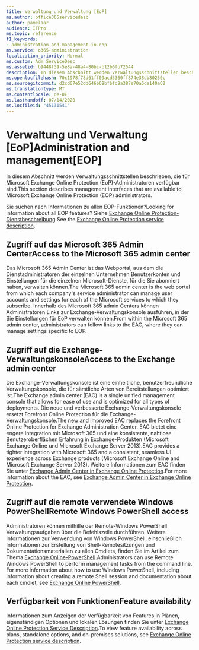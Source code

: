 ```yaml
---
title: Verwaltung und Verwaltung [EoP]
ms.author: office365servicedesc
author: pamelaar
audience: ITPro
ms.topic: reference
f1_keywords:
- administration-and-management-in-eop
ms.service: o365-administration
localization_priority: Normal
ms.custom: Adm_ServiceDesc
ms.assetid: b9448f39-5e8a-48a4-80bc-b12b6fb72544
description: In diesem Abschnitt werden Verwaltungsschnittstellen beschrieben, die für Microsoft Exchange Online Protection (EoP)-Administratoren verfügbar sind.
ms.openlocfilehash: 70c1978f78d61ff09acd3360ff874e38db80250c
ms.sourcegitcommit: d2cd67e52dd646b68bfbfd8a387e70a6da140a62
ms.translationtype: MT
ms.contentlocale: de-DE
ms.lasthandoff: 07/14/2020
ms.locfileid: "45131541"
---
```

# <a name="administration-and-managementeop"></a><span data-ttu-id="c8adf-103">Verwaltung und Verwaltung [EoP]</span><span class="sxs-lookup"><span data-stu-id="c8adf-103">Administration and management[EOP]</span></span>

<span data-ttu-id="c8adf-104">In diesem Abschnitt werden Verwaltungsschnittstellen beschrieben, die für Microsoft Exchange Online Protection (EoP)-Administratoren verfügbar sind.</span><span class="sxs-lookup"><span data-stu-id="c8adf-104">This section describes management interfaces that are available to Microsoft Exchange Online Protection (EOP) administrators.</span></span>
  
<span data-ttu-id="c8adf-105">Sie suchen nach Informationen zu allen EOP-Funktionen?</span><span class="sxs-lookup"><span data-stu-id="c8adf-105">Looking for information about all EOP features?</span></span> <span data-ttu-id="c8adf-106">Siehe [Exchange Online Protection-Dienstbeschreibung](exchange-online-protection-service-description.md).</span><span class="sxs-lookup"><span data-stu-id="c8adf-106">See the [Exchange Online Protection service description](exchange-online-protection-service-description.md).</span></span>
  
## <a name="access-to-the-microsoft-365-admin-center"></a><span data-ttu-id="c8adf-107">Zugriff auf das Microsoft 365 Admin Center</span><span class="sxs-lookup"><span data-stu-id="c8adf-107">Access to the Microsoft 365 admin center</span></span>

<span data-ttu-id="c8adf-108">Das Microsoft 365 Admin Center ist das Webportal, aus dem die Dienstadministratoren der einzelnen Unternehmen Benutzerkonten und Einstellungen für die einzelnen Microsoft-Dienste, für die Sie abonniert haben, verwalten können.</span><span class="sxs-lookup"><span data-stu-id="c8adf-108">The Microsoft 365 admin center is the web portal from which each company's service administrator can manage user accounts and settings for each of the Microsoft services to which they subscribe.</span></span> <span data-ttu-id="c8adf-109">Innerhalb des Microsoft 365 admin Centers können Administratoren Links zur Exchange-Verwaltungskonsole ausführen, in der Sie Einstellungen für EoP verwalten können.</span><span class="sxs-lookup"><span data-stu-id="c8adf-109">From within the Microsoft 365 admin center, administrators can follow links to the EAC, where they can manage settings specific to EOP.</span></span>
  
## <a name="access-to-the-exchange-admin-center"></a><span data-ttu-id="c8adf-110">Zugriff auf die Exchange-Verwaltungskonsole</span><span class="sxs-lookup"><span data-stu-id="c8adf-110">Access to the Exchange admin center</span></span>

<span data-ttu-id="c8adf-111">Die Exchange-Verwaltungskonsole ist eine einheitliche, benutzerfreundliche Verwaltungskonsole, die für sämtliche Arten von Bereitstellungen optimiert ist.</span><span class="sxs-lookup"><span data-stu-id="c8adf-111">The Exchange admin center (EAC) is a single unified management console that allows for ease of use and is optimized for all types of deployments.</span></span> <span data-ttu-id="c8adf-112">Die neue und verbesserte Exchange-Verwaltungskonsole ersetzt Forefront Online Protection für die Exchange-Verwaltungskonsole.</span><span class="sxs-lookup"><span data-stu-id="c8adf-112">The new and improved EAC replaces the Forefront Online Protection for Exchange Administration Center.</span></span> <span data-ttu-id="c8adf-113">EAC bietet eine engere Integration mit Microsoft 365 und eine konsistente, nahtlose Benutzeroberflächen Erfahrung in Exchange-Produkten (Microsoft Exchange Online und Microsoft Exchange Server 2013).</span><span class="sxs-lookup"><span data-stu-id="c8adf-113">EAC provides a tighter integration with Microsoft 365 and a consistent, seamless UI experience across Exchange products (Microsoft Exchange Online and Microsoft Exchange Server 2013).</span></span> <span data-ttu-id="c8adf-114">Weitere Informationen zum EAC finden Sie unter [Exchange Admin Center in Exchange Online Protection](https://go.microsoft.com/fwlink/p/?LinkId=282381).</span><span class="sxs-lookup"><span data-stu-id="c8adf-114">For more information about the EAC, see [Exchange Admin Center in Exchange Online Protection](https://go.microsoft.com/fwlink/p/?LinkId=282381).</span></span>
  
## <a name="remote-windows-powershell-access"></a><span data-ttu-id="c8adf-115">Zugriff auf die remote verwendete Windows PowerShell</span><span class="sxs-lookup"><span data-stu-id="c8adf-115">Remote Windows PowerShell access</span></span>

 <span data-ttu-id="c8adf-p104">Administratoren können mithilfe der Remote-Windows PowerShell Verwaltungsaufgaben über die Befehlszeile durchführen. Weitere Informationen zur Verwendung von Windows PowerShell, einschließlich Informationen zur Erstellung von Shell-Remotesitzungen und Dokumentationsmaterialien zu allen Cmdlets, finden Sie im Artikel zum Thema [Exchange Online-PowerShell](https://go.microsoft.com/fwlink/p/?LinkId=282266).</span><span class="sxs-lookup"><span data-stu-id="c8adf-p104">Administrators can use Remote Windows PowerShell to perform management tasks from the command line. For more information about how to use Windows PowerShell, including information about creating a remote Shell session and documentation about each cmdlet, see [Exchange Online PowerShell](https://go.microsoft.com/fwlink/p/?LinkId=282266).</span></span>
  
## <a name="feature-availability"></a><span data-ttu-id="c8adf-118">Verfügbarkeit von Funktionen</span><span class="sxs-lookup"><span data-stu-id="c8adf-118">Feature availability</span></span>

<span data-ttu-id="c8adf-119">Informationen zum Anzeigen der Verfügbarkeit von Features in Plänen, eigenständigen Optionen und lokalen Lösungen finden Sie unter [Exchange Online Protection Service Description](exchange-online-protection-service-description.md).</span><span class="sxs-lookup"><span data-stu-id="c8adf-119">To view feature availability across plans, standalone options, and on-premises solutions, see [Exchange Online Protection service description](exchange-online-protection-service-description.md).</span></span>
  